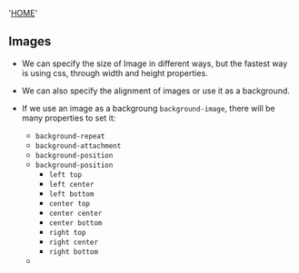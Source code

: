 '[HOME](../README.md)'<br/>

## Images

 * We can specify the size of Image in different ways, but the fastest way is using css, through width and height properties.


 * We can also specify the alignment of images or use it as a background.

* If we use an image as a backgroung `background-image`, there will be many properties to set it:
    * `background-repeat`
    * `background-attachment`
    * `background-position`
    * `background-position`
        * `left top`
        * `left center`
        * `left bottom`
        * `center top`
        * `center center`
        * `center bottom`
        * `right top`
        * `right center`
        * `right bottom`
    *